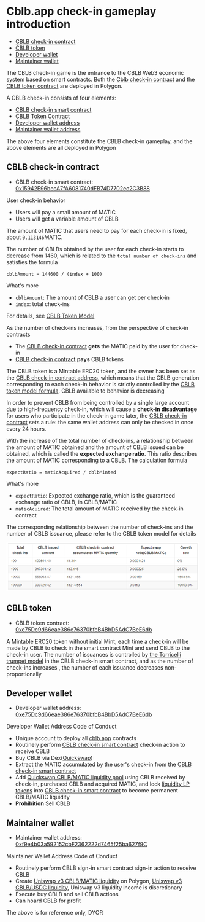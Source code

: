 # Cblb.app check-in gameplay introduction

<!-- MarkdownTOC -->

- [CBLB check-in contract](#cblb-check-in-contract)
- [CBLB token](#cblb-token)
- [Developer wallet](#developer-wallet)
- [Maintainer wallet](#maintainer-wallet)

<!-- /MarkdownTOC -->

The CBLB check-in game is the entrance to the CBLB Web3 economic system based on smart contracts. Both the [Cblb check-in contract](https://polygonscan.com/address/0x15942E96becA7fA6081740dFB74D7702ec2C3B88) and the [CBLB token contract](https://polygonscan.com/token/0x7a45922F95C845Ff9bE01112AfCF207968a9cA0B) are deployed in Polygon.

A CBLB check-in consists of four elements:

- [CBLB check-in smart contract](https://polygonscan.com/address/0x15942E96becA7fA6081740dFB74D7702ec2C3B88)
- [CBLB Token Contract](https://polygonscan.com/token/0x7a45922F95C845Ff9bE01112AfCF207968a9cA0B)
- [Developer wallet address](https://polygonscan.com/address/0xe75Dc9d66eae386e76370bfcB4BbD5AdC7BeE6db)
- [Maintainer wallet address](https://polygonscan.com/address/0xf9e4b03a592152cbF2362222d7465f25ba627f9C)

The above four elements constitute the CBLB check-in gameplay, and the above elements are all deployed in Polygon

<a id="cblb-check-in-contract"></a>

## CBLB check-in contract

- CBLB check-in smart contract: [0x15942E96becA7fA6081740dFB74D7702ec2C3B88](https://polygonscan.com/address/0x15942E96becA7fA6081740dFB74D7702ec2C3B88)

User check-in behavior

- Users will pay a small amount of MATIC
- Users will get a variable amount of CBLB

The amount of MATIC that users need to pay for each check-in is fixed, about `0.113146`MATIC.

The number of CBLBs obtained by the user for each check-in starts to decrease from 1460, which is related to the `total number of check-ins` and satisfies the formula

```
cblbAmount = 144600 / (index + 100)
```

What's more

- `cblbAmount`: The amount of CBLB a user can get per check-in
- `index`: total check-ins

For details, see [CBLB Token Model](https://cblb.app/supervise/cblb-token-model)

As the number of check-ins increases, from the perspective of check-in contracts

- The [CBLB check-in contract](https://polygonscan.com/address/0x15942E96becA7fA6081740dFB74D7702ec2C3B88) **gets** the MATIC paid by the user for check-in
- [CBLB check-in contract](https://polygonscan.com/address/0x15942E96becA7fA6081740dFB74D7702ec2C3B88) **pays** CBLB tokens

The CBLB token is a Mintable ERC20 token, and the owner has been set as the [CBLB check-in contract address](https://polygonscan.com/address/0x15942E96becA7fA6081740dFB74D7702ec2C3B88), which means that the CBLB generation corresponding to each check-in behavior is strictly controlled by the [CBLB token model formula](https://cblb.app/supervise/cblb-token-model). CBLB available to behavior is decreasing

In order to prevent CBLB from being controlled by a single large account due to high-frequency check-in, which will cause a **check-in disadvantage** for users who participate in the check-in game later, the [CBLB check-in contract](https://polygonscan.com/address/0x15942E96becA7fA6081740dFB74D7702ec2C3B88) sets a rule: the same wallet address can only be checked in once every 24 hours.

With the increase of the total number of check-ins, a relationship between the amount of MATIC obtained and the amount of CBLB issued can be obtained, which is called the **expected exchange ratio**. This ratio describes the amount of MATIC corresponding to a CBLB. The calculation formula

```
expectRatio = maticAcquired / cblbMinted
```

What's more

- `expectRatio`: Expected exchange ratio, which is the guaranteed exchange ratio of CBLB, in CBLB/MATIC
- `maticAcuired`: The total amount of MATIC received by the check-in contract

The corresponding relationship between the number of check-ins and the number of CBLB issuance, please refer to the CBLB token model for details

![](https://raw.githubusercontent.com/cblb-app/cblb-articles/master/introductions/imgs/cblb-checkin-issue-amout-table-en.png)

<a id="cblb-token"></a>

## CBLB token

- CBLB token contract: [0xe75Dc9d66eae386e76370bfcB4BbD5AdC7BeE6db](https://polygonscan.com/address/0xe75Dc9d66eae386e76370bfcB4BbD5AdC7BeE6db)

A Mintable ERC20 token without initial Mint, each time a check-in will be made by CBLB to check in the smart contract Mint and send CBLB to the check-in user. The number of issuances is controlled by [the Torricelli trumpet model](https://cblb.app/supervise/cblb-token-model) in the CBLB check-in smart contract, and as the number of check-ins increases , the number of each issuance decreases non-proportionally

<a id="developer-wallet"></a>

## Developer wallet

- Developer wallet address: [0xe75Dc9d66eae386e76370bfcB4BbD5AdC7BeE6db](https://polygonscan.com/address/0xe75Dc9d66eae386e76370bfcB4BbD5AdC7BeE6db)

Developer Wallet Address Code of Conduct

- Unique account to deploy all [cblb.app](https://cblb.app/) contracts
- Routinely perform [CBLB check-in smart contract](https://polygonscan.com/address/0x15942E96becA7fA6081740dFB74D7702ec2C3B88) check-in action to receive CBLB
- Buy CBLB via Dex([Quickswap](https://quickswap.exchange/#/swap?inputCurrency=ETH&outputCurrency=0x7a45922F95C845Ff9bE01112AfCF207968a9cA0B))
- Extract the MATIC accumulated by the user's check-in from the [CBLB check-in smart contract](https://polygonscan.com/address/0x15942E96becA7fA6081740dFB74D7702ec2C3B88)
- Add [Quickswap CBLB/MATIC liquidity pool](https://polygonscan.com/address/0xe99d5f930048ae3006205c87d2ddafa397014012) using CBLB received by check-in, purchased CBLB and acquired MATIC, and lock [liquidity LP tokens](https://polygonscan.com/token/0xe99d5f930048ae3006205c87d2ddafa397014012) into [CBLB check-in smart contract](https://polygonscan.com/address/0x15942E96becA7fA6081740dFB74D7702ec2C3B88) to become permanent CBLB/MATIC liquidity
- **Prohibition** Sell CBLB

<a id="maintainer-wallet"></a>

## Maintainer wallet

- Maintainer wallet address: [0xf9e4b03a592152cbF2362222d7465f25ba627f9C](https://polygonscan.com/address/0xf9e4b03a592152cbF2362222d7465f25ba627f9C)

Maintainer Wallet Address Code of Conduct

- Routinely perform CBLB sign-in smart contract sign-in action to receive CBLB
- Create [Uniswap v3 CBLB/MATIC liquidity](https://app.uniswap.org/#/pool/23854) on Polygon, [Uniswap v3 CBLB/USDC liquidity](https://app.uniswap.org/#/pool/27318?chain=polygon), Uniswap v3 liquidity income is discretionary
- Execute buy CBLB and sell CBLB actions
- Can hoard CBLB for profit

The above is for reference only, DYOR
